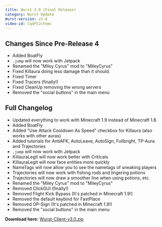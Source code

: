 ```yaml
---
title: Wurst 3.0 (Final Release)
category: Wurst Update
Wurst-version: v3.0
video-id: Cq4F5JcFomc
---
```

## Changes Since Pre-Release 4
- Added BoatFly
- `.jump` will now work with Jetpack
- Renamed the "Miley Cyrus" mod to "MileyCyrus"
- Fixed Killaura doing less damage than it should.
- Fixed Timer
- Fixed Tracers (finally!)
- Fixed CleanUp removing the wrong servers
- Removed the "social buttons" in the main menu

<!--read more-->

## Full Changelog
- Updated everything to work with Minecraft 1.9 instead of Minecraft 1.8.
- Added BoatFly
- Added "Use Attack Cooldown As Speed" checkbox for Killaura (also works with other auras)
- Added tutorials for AntiAFK, AutoLeave, AutoSign, Fullbright, TP-Aura and Trajectories
- `.jump` will now work with Jetpack
- KillauraLegit will now work better with Criticals
- KillauraLegit will now face entities more quickly
- NameTags will now allow you to see the nametags of sneaking players
- Trajectories will now work with fishing rods and lingering potions
- Trajectories will now draw a smoother line when using potions, etc.
- Renamed the "Miley Cyrus" mod to "MileyCyrus"
- Removed ClickGUI (finally!)
- Removed Flight Kick Bypass (It's patched in Minecraft 1.9!)
- Removed the default keybind for FastPlace
- Removed OP-Sign (It's patched in Minecraft 1.9!)
- Removed the "social buttons" in the main menu

**Download here:** [Wurst-Client-v3.0.zip](https://github.com/Wurst-Imperium/Wurst-Client-for-MC-1.9.X/releases/download/v3.0/Wurst-Client-v3.0.zip)
